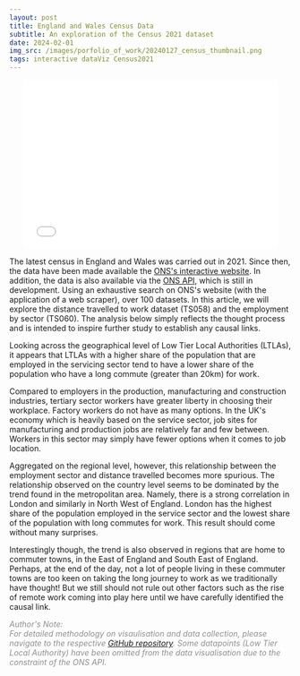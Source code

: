 ```yaml
---
layout: post
title: England and Wales Census Data
subtitle: An exploration of the Census 2021 dataset
date: 2024-02-01
img_src: /images/porfolio_of_work/20240127_census_thumbnail.png
tags: interactive dataViz Census2021
---
```





<div style="position: relative; width: 90%; padding-bottom: 60%;margin: 0 auto;">
  <iframe src="/asset/ts058_ts060_v2.html" 
          style="position: absolute; width: 100%; height: 100%;"
          frameBorder="0">
  </iframe>
</div>

The latest census in England and Wales was carried out in 2021. Since then, the data have been made available the [ONS's interactive website](https://www.ons.gov.uk/census). In addition, the data is also available via the [ONS API](https://developer.ons.gov.uk/), which is still in development. Using an exhaustive search on ONS's website (with the application of a web scraper), over 100 datasets. In this article, we will explore the distance travelled to work dataset (TS058) and the employment by sector (TS060). The analysis below simply reflects the thought process and is intended to inspire further study to establish any causal links.

Looking across the geographical level of Low Tier Local Authorities (LTLAs), it appears that LTLAs with a higher share of the population that are employed in the servicing sector tend to have a lower share of the population who have a long commute (greater than 20km) for work.

Compared to employers in the production, manufacturing and construction industries, tertiary sector workers have greater liberty in choosing their workplace. Factory workers do not have as many options. In the UK's economy which is heavily based on the service sector, job sites for manufacturing and production jobs are relatively far and few between. Workers in this sector may simply have fewer options when it comes to job location.

Aggregated on the regional level, however, this relationship between the employment sector and distance travelled becomes more spurious. The relationship observed on the country level seems to be dominated by the trend found in the metropolitan area. Namely, there is a strong correlation in London and similarly in North West of England. London has the highest share of the population employed in the service sector and the lowest share of the population with long commutes for work. This result should come without many surprises.

Interestingly though, the trend is also observed in regions that are home to commuter towns, in the East of England and South East of England. Perhaps, at the end of the day, not a lot of people living in these commuter towns are too keen on taking the long journey to work as we traditionally have thought! But we still should not rule out other factors such as the rise of remote work coming into play here until we have carefully identified the causal link.

<span style="color:#8F8F8F">*Author's Note:<br>For detailed methodology on visaulisation and data collection, please navigate to the respective [GitHub repository](https://github.com/cwtravisyip/ONS_Census2021). Some datapoints (Low Tier Local Authority) have been omitted from the data visualisation due to the constraint of the ONS API.*</span>